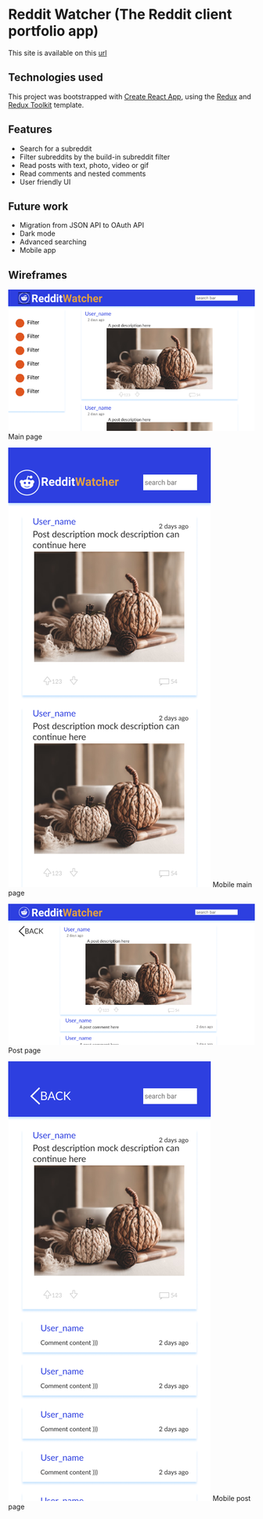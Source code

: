 # Reddit Watcher (The Reddit client portfolio app)

This site is available on this [url]()

## Technologies used

This project was bootstrapped with [Create React App](https://github.com/facebook/create-react-app), using the [Redux](https://redux.js.org/) and [Redux Toolkit](https://redux-toolkit.js.org/) template.

## Features

- Search for a subreddit
- Filter subreddits by the build-in subreddit filter
- Read posts with text, photo, video or gif
- Read comments and nested comments
- User friendly UI

## Future work

- Migration from JSON API to OAuth API
- Dark mode
- Advanced searching
- Mobile app

## Wireframes

![Main page](./src/assets/wireframes/MainPage.png)
Main page

![Main page](./src/assets/wireframes/MobileMainPage.png)
Mobile main page

![Main page](./src/assets/wireframes/PostPage.png)
Post page

![Main page](./src/assets/wireframes/MobilePostPage.png)
Mobile post page
